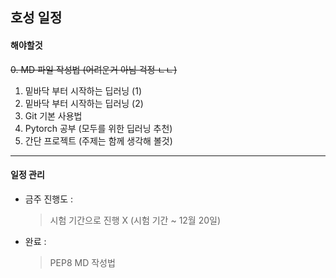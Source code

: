 ## 호성 일정

#### 해야할것
~~0. MD 파일 작성법 (어려운거 아님 걱정 ㄴㄴ)~~
1. 밑바닥 부터 시작하는 딥러닝 (1)
2. 밑바닥 부터 시작하는 딥러닝 (2)
3. Git 기본 사용법
4. Pytorch 공부 (모두를 위한 딥러닝 추천)
5. 간단 프로젝트 (주제는 함께 생각해 볼것)

***

#### 일정 관리
- 금주 진행도 :
    > 시험 기간으로 진행 X (시험 기간 ~ 12월 20일)

- 완료 :
    > PEP8
    > MD 작성법